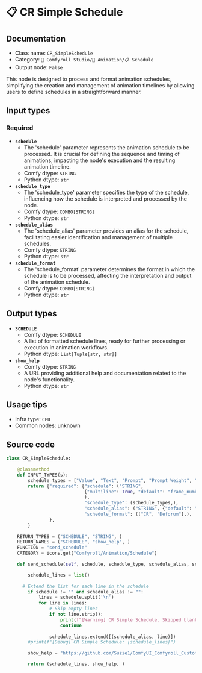 # 📋 CR Simple Schedule
## Documentation
- Class name: `CR_SimpleSchedule`
- Category: `🧩 Comfyroll Studio/🎥 Animation/📋 Schedule`
- Output node: `False`

This node is designed to process and format animation schedules, simplifying the creation and management of animation timelines by allowing users to define schedules in a straightforward manner.
## Input types
### Required
- **`schedule`**
    - The 'schedule' parameter represents the animation schedule to be processed. It is crucial for defining the sequence and timing of animations, impacting the node's execution and the resulting animation timeline.
    - Comfy dtype: `STRING`
    - Python dtype: `str`
- **`schedule_type`**
    - The 'schedule_type' parameter specifies the type of the schedule, influencing how the schedule is interpreted and processed by the node.
    - Comfy dtype: `COMBO[STRING]`
    - Python dtype: `str`
- **`schedule_alias`**
    - The 'schedule_alias' parameter provides an alias for the schedule, facilitating easier identification and management of multiple schedules.
    - Comfy dtype: `STRING`
    - Python dtype: `str`
- **`schedule_format`**
    - The 'schedule_format' parameter determines the format in which the schedule is to be processed, affecting the interpretation and output of the animation schedule.
    - Comfy dtype: `COMBO[STRING]`
    - Python dtype: `str`
## Output types
- **`SCHEDULE`**
    - Comfy dtype: `SCHEDULE`
    - A list of formatted schedule lines, ready for further processing or execution in animation workflows.
    - Python dtype: `List[Tuple[str, str]]`
- **`show_help`**
    - Comfy dtype: `STRING`
    - A URL providing additional help and documentation related to the node's functionality.
    - Python dtype: `str`
## Usage tips
- Infra type: `CPU`
- Common nodes: unknown


## Source code
```python
class CR_SimpleSchedule:

    @classmethod
    def INPUT_TYPES(s):
        schedule_types = ["Value", "Text", "Prompt", "Prompt Weight", "Model", "LoRA", "ControlNet", "Style", "Upscale", "Camera", "Job"]
        return {"required": {"schedule": ("STRING",
                             {"multiline": True, "default": "frame_number, item_alias, [attr_value1, attr_value2]"}
                             ),
                             "schedule_type": (schedule_types,),
                             "schedule_alias": ("STRING", {"default": "", "multiline": False}),  
                             "schedule_format": (["CR", "Deforum"],),
                },
        }
    
    RETURN_TYPES = ("SCHEDULE", "STRING", )
    RETURN_NAMES = ("SCHEDULE", "show_help", )
    FUNCTION = "send_schedule"
    CATEGORY = icons.get("Comfyroll/Animation/Schedule")

    def send_schedule(self, schedule, schedule_type, schedule_alias, schedule_format):

        schedule_lines = list()
      
      # Extend the list for each line in the schedule
        if schedule != "" and schedule_alias != "":
            lines = schedule.split('\n')
            for line in lines:
                # Skip empty lines
                if not line.strip():
                    print(f"[Warning] CR Simple Schedule. Skipped blank line: {line}")
                    continue            
            
                schedule_lines.extend([(schedule_alias, line)])
        #print(f"[Debug] CR Simple Schedule: {schedule_lines}")

        show_help = "https://github.com/Suzie1/ComfyUI_Comfyroll_CustomNodes/wiki/Schedule-Nodes#cr-simple-schedule"

        return (schedule_lines, show_help, )

```
